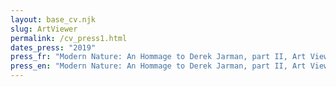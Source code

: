 ```yaml
---
layout: base_cv.njk
slug: ArtViewer
permalink: /cv_press1.html
dates_press: "2019"
press_fr: "Modern Nature: An Hommage to Derek Jarman, part II, Art Viewer"
press_en: "Modern Nature: An Hommage to Derek Jarman, part II, Art Viewer ( website )"
---
```

